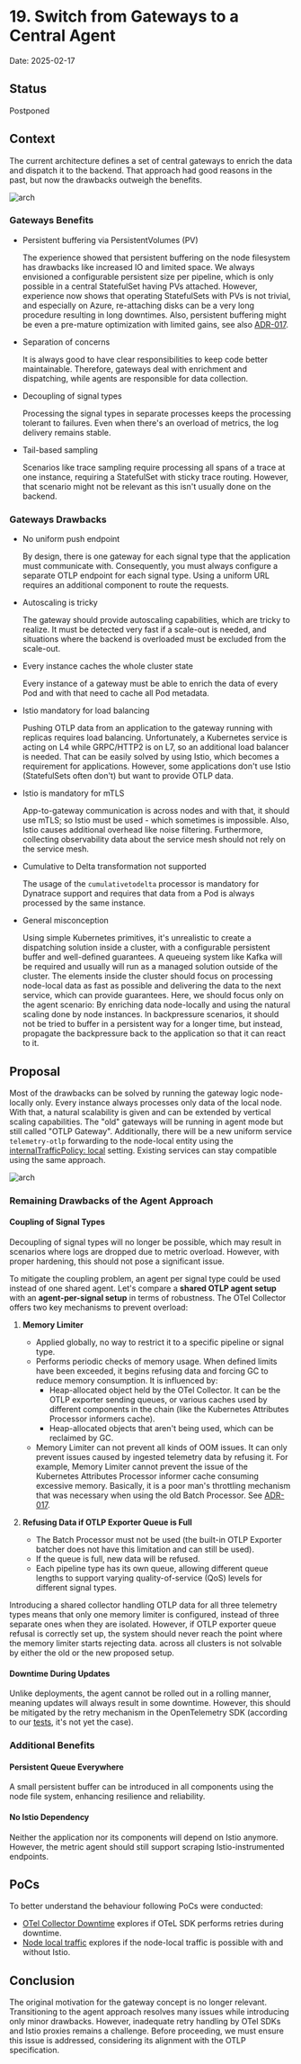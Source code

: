 # 19. Switch from Gateways to a Central Agent

Date: 2025-02-17

## Status

Postponed

## Context

The current architecture defines a set of central gateways to enrich the data and dispatch it to the backend. That approach had good reasons in the past, but now the drawbacks outweigh the benefits.

![arch](./../assets/otlp-gateway-old.drawio.svg)

### Gateways Benefits

- Persistent buffering via PersistentVolumes (PV)

  The experience showed that persistent buffering on the node filesystem has drawbacks like increased IO and limited space. We always envisioned a configurable persistent size per pipeline, which is only possible in a central StatefulSet having PVs attached. However, experience now shows that operating StatefulSets with PVs is not trivial, and especially on Azure, re-attaching disks can be a very long procedure resulting in long downtimes. Also, persistent buffering might be even a pre-mature optimization with limited gains, see also [ADR-017](./017-fault-tolerant-otel-logging-setup.md).

- Separation of concerns
  
  It is always good to have clear responsibilities to keep code better maintainable. Therefore, gateways deal with enrichment and dispatching, while agents are responsible for data collection.

- Decoupling of signal types

  Processing the signal types in separate processes keeps the processing tolerant to failures. Even when there's an overload of metrics, the log delivery remains stable.

- Tail-based sampling

  Scenarios like trace sampling require processing all spans of a trace at one instance, requiring a StatefulSet with sticky trace routing. However, that scenario might not be relevant as this isn't usually done on the backend.

### Gateways Drawbacks

- No uniform push endpoint

  By design, there is one gateway for each signal type that the application must communicate with. Consequently, you must always configure a separate OTLP endpoint for each signal type. Using a uniform URL requires an additional component to route the requests.

- Autoscaling is tricky

  The gateway should provide autoscaling capabilities, which are tricky to realize. It must be detected very fast if a scale-out is needed, and situations where the backend is overloaded must be excluded from the scale-out.

- Every instance caches the whole cluster state

  Every instance of a gateway must be able to enrich the data of every Pod and with that need to cache all Pod metadata.

- Istio mandatory for load balancing

  Pushing OTLP data from an application to the gateway running with replicas requires load balancing. Unfortunately, a Kubernetes service is acting on L4 while GRPC/HTTP2 is on L7, so an additional load balancer is needed. That can be easily solved by using Istio, which becomes a requirement for applications. However, some applications don't use Istio (StatefulSets often don't) but want to provide OTLP data.

- Istio is mandatory for mTLS

  App-to-gateway communication is across nodes and with that, it should use mTLS; so Istio must be used - which sometimes is impossible. Also, Istio causes additional overhead like noise filtering. Furthermore, collecting observability data about the service mesh should not rely on the service mesh.

- Cumulative to Delta transformation not supported

  The usage of the `cumulativetodelta` processor is mandatory for Dynatrace support and requires that data from a Pod is always processed by the same instance.

- General misconception

  Using simple Kubernetes primitives, it's unrealistic to create a dispatching solution inside a cluster, with a configurable persistent buffer and well-defined guarantees. A queueing system like Kafka will be required and usually will run as a managed solution outside of the cluster. The elements inside the cluster should focus on processing node-local data as fast as possible and delivering the data to the next service, which can provide guarantees.
  Here, we should focus only on the agent scenario: By enriching data node-locally and using the natural scaling done by node instances. In backpressure scenarios, it should not be tried to buffer in a persistent way for a longer time, but instead, propagate the backpressure back to the application so that it can react to it.

## Proposal

Most of the drawbacks can be solved by running the gateway logic node-locally only. Every instance always processes only data of the local node. With that, a natural scalability is given and can be extended by vertical scaling capabilities. The "old" gateways will be running in agent mode but still called "OTLP Gateway". Additionally, there will be a new uniform service `telemetry-otlp` forwarding to the node-local entity using the [internalTrafficPolicy: local](https://kubernetes.io/docs/reference/networking/virtual-ips/#internal-traffic-policy) setting. Existing services can stay compatible using the same approach.

![arch](./../assets/otlp-gateway-new.drawio.svg)

### Remaining Drawbacks of the Agent Approach  

#### Coupling of Signal Types  

Decoupling of signal types will no longer be possible, which may result in scenarios where logs are dropped due to metric overload. However, with proper hardening, this should not pose a significant issue.  

To mitigate the coupling problem, an agent per signal type could be used instead of one shared agent. Let's compare a **shared OTLP agent setup** with an **agent-per-signal setup** in terms of robustness. The OTel Collector offers two key mechanisms to prevent overload:

1. **Memory Limiter**  
   - Applied globally, no way to restrict it to a specific pipeline or signal type.
   - Performs periodic checks of memory usage. When defined limits have been exceeded, it begins refusing data and forcing GC to reduce memory consumption. It is influenced by:
     - Heap-allocated object held by the OTel Collector.  It can be the OTLP exporter sending queues, or various caches used by different components in the chain (like the Kubernetes Attributes Processor informers cache).  
     - Heap-allocated objects that aren't being used, which can be reclaimed by GC.
   - Memory Limiter can not prevent all kinds of OOM issues. It can only prevent issues caused by ingested telemetry data by refusing it. For example, Memory Limiter cannot prevent the issue of the Kubernetes Attributes Processor informer cache consuming excessive memory. Basically, it is a poor man's throttling mechanism that was necessary when using the old Batch Processor. See [ADR-017](./017-fault-tolerant-otel-logging-setup.md).

2. **Refusing Data if OTLP Exporter Queue is Full**  
   - The Batch Processor must not be used (the built-in OTLP Exporter batcher does not have this limitation and can still be used).
   - If the queue is full, new data will be refused.  
   - Each pipeline type has its own queue, allowing different queue lengths to support varying quality-of-service (QoS) levels for different signal types.

Introducing a shared collector handling OTLP data for all three telemetry types means that only one memory limiter is configured, instead of three separate ones when they are isolated. However, if OTLP exporter queue refusal is correctly set up, the system should never reach the point where the memory limiter starts rejecting data. across all clusters is not solvable by either the old or the new proposed setup.

#### Downtime During Updates  

Unlike deployments, the agent cannot be rolled out in a rolling manner, meaning updates will always result in some downtime. However, this should be mitigated by the retry mechanism in the OpenTelemetry SDK (according to our [tests](../../contributor/pocs/otelcol-downtime/otelcol-downtime.md), it's not yet the case).

### Additional Benefits  

#### Persistent Queue Everywhere  

A small persistent buffer can be introduced in all components using the node file system, enhancing resilience and reliability.  

#### No Istio Dependency  

Neither the application nor its components will depend on Istio anymore. However, the metric agent should still support scraping Istio-instrumented endpoints.  


## PoCs

To better understand the behaviour following PoCs were conducted:
- [OTel Collector Downtime](../../contributor/pocs/otelcol-downtime/otelcol-downtime.md) explores if OTeL SDK performs retries during downtime.
- [Node local traffic](../../contributor/pocs/node-local-traffic/node-local-traffic.md) explores if the node-local traffic is possible with and without Istio.

## Conclusion

The original motivation for the gateway concept is no longer relevant. Transitioning to the agent approach resolves many issues while introducing only minor drawbacks. However, inadequate retry handling by OTel SDKs and Istio proxies remains a challenge. Before proceeding, we must ensure this issue is addressed, considering its alignment with the OTLP specification.
